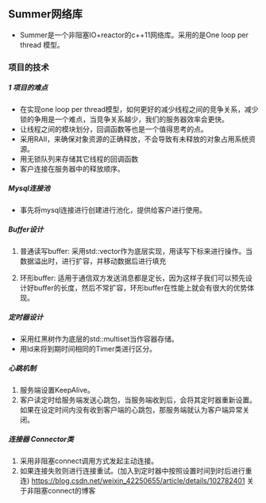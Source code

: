 ## Summer网络库
- Summer是一个非阻塞IO+reactor的c++11网络库。采用的是One loop per thread 模型。


### 项目的技术
##### 1 项目的难点
- 在实现one loop per thread模型，如何更好的减少线程之间的竞争关系，减少锁的争用是一个难点，当竞争关系越少，我们的服务器效率会更快。
- 让线程之间的模块划分，回调函数等也是一个值得思考的点。
- 采用RAII，来确保对象资源的正确释放，不会导致有未释放的对象占用系统资源。
- 用无锁队列来存储其它线程的回调函数 
- 客户连接在服务器中的释放顺序。

##### Mysql连接池
- 事先将mysql连接进行创建进行池化，提供给客户进行使用。

##### Buffer设计
1. 普通读写buffer: 采用std::vector<char>作为底层实现，用读写下标来进行操作。当数据溢出时，进行扩容，并移动数据后进行填充

2. 环形buffer: 适用于通信双方发送消息都是定长，因为这样子我们可以预先设计好buffer的长度，然后不常扩容，环形buffer在性能上就会有很大的优势体现。

##### 定时器设计
- 采用红黑树作为底层的std::multiset当作容器存储。
- 用Id来将到期时间相同的Timer类进行区分。

##### 心跳机制
1. 服务端设置KeepAlive。
2. 客户读定时给服务端发送心跳包，当服务端收到后，会将其定时器重新设置。如果在设定时间内没有收到客户端的心跳包，那服务端就认为客户端异常关闭。

##### 连接器 Connector类
1. 采用非阻塞connect调用方式发起主动连接。
2. 如果连接失败则进行连接重试。(加入到定时器中按照设置时间到时后进行重连)
https://blog.csdn.net/weixin_42250655/article/details/102782401 关于非阻塞connect的博客



